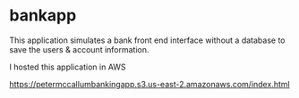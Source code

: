 # bankapp
This application simulates a bank front end interface without a database to save the users & account information.

I hosted this application in AWS

https://petermccallumbankingapp.s3.us-east-2.amazonaws.com/index.html
